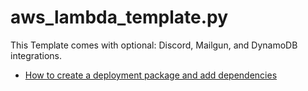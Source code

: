 # aws_lambda_template.py

This Template comes with optional: Discord, Mailgun, and DynamoDB integrations.

- [How to create a deployment package and add dependencies](https://docs.aws.amazon.com/lambda/latest/dg/python-package-create.html)